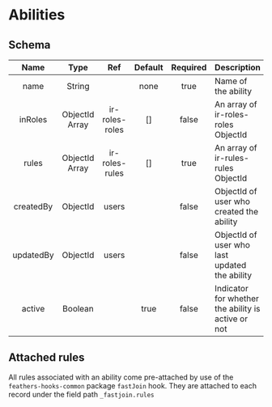 # Abilities

## Schema

Name                        | Type           | Ref                 | Default    | Required   | Description
:-----:                     | :---:          |:------------------: | :---:      | :---:      | ---
name                        | String         |                     | none       | true       | Name of the ability
inRoles                     | ObjectId Array | ir-roles-roles      | []         | false      | An array of ir-roles-roles ObjectId
rules                       | ObjectId Array | ir-roles-rules      | []         | true       | An array of ir-rules-rules ObjectId
createdBy                   | ObjectId       | users               |            | false      | ObjectId of user who created the ability
updatedBy                   | ObjectId       | users               |            | false      | ObjectId of user who last updated the ability
active                      | Boolean        |                     | true       | false      | Indicator for whether the ability is active or not


## Attached rules
All rules associated with an ability come pre-attached by use of the `feathers-hooks-common` package `fastJoin` hook.
They are attached to each record under the field path `_fastjoin.rules`


